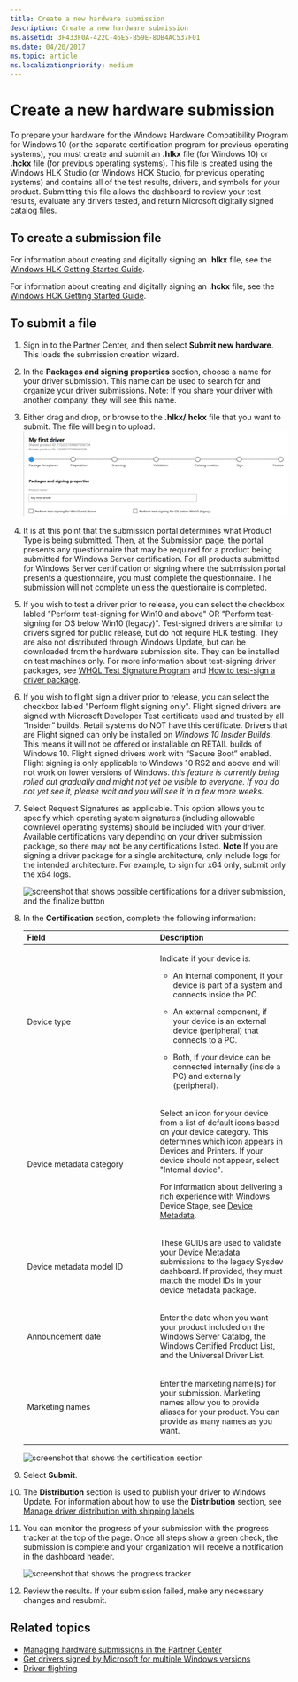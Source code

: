 ```yaml
---
title: Create a new hardware submission
description: Create a new hardware submission
ms.assetid: 3F433F0A-422C-46E5-B59E-8DB4AC537F01
ms.date: 04/20/2017
ms.topic: article
ms.localizationpriority: medium
---
```


# Create a new hardware submission

To prepare your hardware for the Windows Hardware Compatibility Program for Windows 10 (or the separate certification program for previous operating systems), you must create and submit an **.hlkx** file (for Windows 10) or **.hckx** file (for previous operating systems). This file is created using the Windows HLK Studio (or Windows HCK Studio, for previous operating systems) and contains all of the test results, drivers, and symbols for your product. Submitting this file allows the dashboard to review your test results, evaluate any drivers tested, and return Microsoft digitally signed catalog files.

## To create a submission file

For information about creating and digitally signing an **.hlkx** file, see the [Windows HLK Getting Started Guide](/windows-hardware/test/hlk/getstarted/windows-hlk-getting-started).

For information about creating and digitally signing an **.hckx** file, see the [Windows HCK Getting Started Guide](https://go.microsoft.com/fwlink/p/?LinkId=248436).

## To submit a file

1. Sign in to the Partner Center, and then select **Submit new hardware**. This loads the submission creation wizard.

2. In the **Packages and signing properties** section, choose a name for your driver submission. This name can be used to search for and organize your driver submissions. Note: If you share your driver with another company, they will see this name.

3. Either drag and drop, or browse to the **.hlkx/.hckx** file that you want to submit. The file will begin to upload.
   ![screenshot that shows the driver name field](images/drivers-name.png)

4. It is at this point that the submission portal determines what Product Type is being submitted. Then, at the Submission page, the portal presents any questionnaire that may be required for a product being submitted for Windows Server certification. For all products submitted for Windows Server certification or signing where the submission portal presents a questionnaire, you must complete the questionnaire. The submission will not complete unless the questionaire is completed.

5. If you wish to test a driver prior to release, you can select the checkbox labled "Perform test-signing for Win10 and above" OR "Perform test-signing for OS below Win10 (legacy)". Test-signed drivers are similar to drivers signed for public release, but do not require HLK testing. They are also not distributed through Windows Update, but can be downloaded from the hardware submission site. They can be installed on test machines only. For more information about test-signing driver packages, see [WHQL Test Signature Program](../install/whql-test-signature-program.md) and [How to test-sign a driver package](../install/how-to-test-sign-a-driver-package.md).

6. If you wish to flight sign a driver prior to release, you can select the checkbox labled "Perform flight signing only". Flight signed drivers are signed with Microsoft Developer Test certificate used and trusted by all “Insider” builds. Retail systems do NOT have this certificate. Drivers that are Flight signed can only be installed on *Windows 10 Insider Builds*. This means it will not be offered or installable on RETAIL builds of Windows 10. Flight signed drivers work with “Secure Boot” enabled. Flight signing is only applicable to Windows 10 RS2 and above and will not work on lower versions of Windows. _this feature is currently being rolled out gradually and might not yet be visible to everyone. If you do not yet see it, please wait and you will see it in a few more weeks._

7. Select Request Signatures as applicable. This option allows you to specify which operating system signatures (including allowable downlevel operating systems) should be included with your driver. Available certifications vary depending on your driver submission package, so there may not be any certifications listed. **Note** If you are signing a driver package for a single architecture, only include logs for the intended architecture. For example, to sign for x64 only, submit only the x64 logs.

   ![screenshot that shows possible certifications for a driver submission, and the finalize button](images/additionalcertifications.png)

8. In the **Certification** section, complete the following information:

   <table>
   <colgroup>
   <col width="50%" />
   <col width="50%" />
   </colgroup>
   <thead>
   <tr class="header">
   <th>Field</th>
   <th>Description</th>
   </tr>
   </thead>
   <tbody>
   <tr class="even">
   <td><p>Device type</p></td>
   <td><p>Indicate if your device is:</p>
   <ul>
   <li><p>An internal component, if your device is part of a system and connects inside the PC.</p></li>
   <li><p>An external component, if your device is an external device (peripheral) that connects to a PC.</p></li>
   <li><p>Both, if your device can be connected internally (inside a PC) and externally (peripheral).</p></li>
   </ul></td>
   </tr>
   <tr class="odd">
   <td><p>Device metadata category</p></td>
   <td><p>Select an icon for your device from a list of default icons based on your device category. This determines which icon appears in Devices and Printers. If your device should not appear, select "Internal device".</p>
   <p>For information about delivering a rich experience with Windows Device Stage, see <a href="https://docs.microsoft.com/windows-hardware/drivers/dashboard/" data-raw-source="[Device Metadata](./index.yml)">Device Metadata</a>.</p></td>
   </tr>
   <tr class="even">
   <td><p>Device metadata model ID</p></td>
   <td><p>These GUIDs are used to validate your Device Metadata submissions to the legacy Sysdev dashboard. If provided, they must match the model IDs in your device metadata package.</p></td>
   </tr>
   <tr class="odd">
   <td><p>Announcement date</p></td>
   <td><p>Enter the date when you want your product included on the Windows Server Catalog, the Windows Certified Product List, and the Universal Driver List.</p></td>
   </tr>
   <tr class="even">
   <td><p>Marketing names</p></td>
   <td><p>Enter the marketing name(s) for your submission. Marketing names allow you to provide aliases for your product. You can provide as many names as you want.</p></td>
   </tr>
   </tbody>
   </table>

   ![screenshot that shows the certification section](images/drivers-certification.png)

9. Select **Submit**.

10. The **Distribution** section is used to publish your driver to Windows Update. For information about how to use the **Distribution** section, see [Manage driver distribution with shipping labels](manage-driver-distribution-by-submission.md).

11. You can monitor the progress of your submission with the progress tracker at the top of the page. Once all steps show a green check, the submission is complete and your organization will receive a notification in the dashboard header.

    ![screenshot that shows the progress tracker](images/drivers-allgreen-new.png)

12. Review the results. If your submission failed, make any necessary changes and resubmit.

## Related topics

* [Managing hardware submissions in the Partner Center](manage-your-hardware-submissions.md)
* [Get drivers signed by Microsoft for multiple Windows versions](get-drivers-signed-by-microsoft-for-multiple-windows-versions.md)
* [Driver flighting](driver-flighting.md)